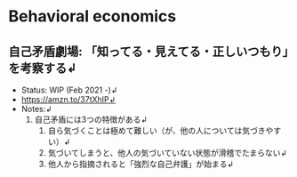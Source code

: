 # Behavioral economics

## 自己矛盾劇場: 「知ってる・見えてる・正しいつもり」を考察する↲
- Status: WIP (Feb 2021 -)↲
- https://amzn.to/37tXhIP↲
- Notes:↲
	1. 自己矛盾には3つの特徴がある↲
		1. 自ら気づくことは極めて難しい（が、他の人については気づきやすい）↲
		2. 気づいてしまうと、他人の気づいていない状態が滑稽でたまらない↲
		3. 他人から指摘されると「強烈な自己弁護」が始まる↲

